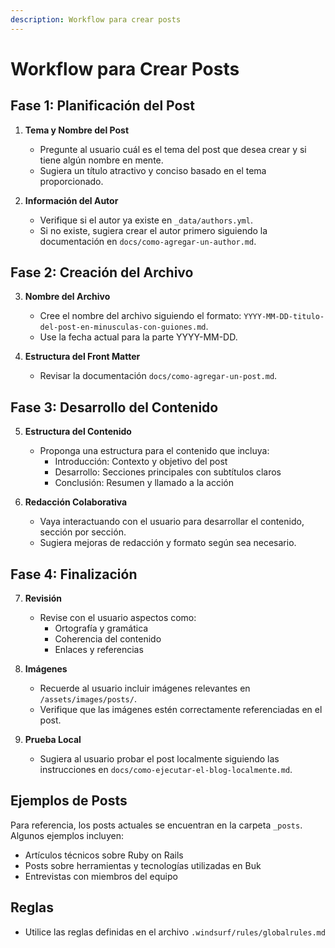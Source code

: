 ```yaml
---
description: Workflow para crear posts
---
```


# Workflow para Crear Posts

## Fase 1: Planificación del Post

1. **Tema y Nombre del Post**
   - Pregunte al usuario cuál es el tema del post que desea crear y si tiene algún nombre en mente.
   - Sugiera un título atractivo y conciso basado en el tema proporcionado.

2. **Información del Autor**
   - Verifique si el autor ya existe en `_data/authors.yml`.
   - Si no existe, sugiera crear el autor primero siguiendo la documentación en `docs/como-agregar-un-author.md`.

## Fase 2: Creación del Archivo

3. **Nombre del Archivo**
   - Cree el nombre del archivo siguiendo el formato: `YYYY-MM-DD-titulo-del-post-en-minusculas-con-guiones.md`.
   - Use la fecha actual para la parte YYYY-MM-DD.

4. **Estructura del Front Matter**
   - Revisar la documentación `docs/como-agregar-un-post.md`.

## Fase 3: Desarrollo del Contenido

5. **Estructura del Contenido**
   - Proponga una estructura para el contenido que incluya:
     - Introducción: Contexto y objetivo del post
     - Desarrollo: Secciones principales con subtítulos claros
     - Conclusión: Resumen y llamado a la acción

6. **Redacción Colaborativa**
   - Vaya interactuando con el usuario para desarrollar el contenido, sección por sección.
   - Sugiera mejoras de redacción y formato según sea necesario.

## Fase 4: Finalización

7. **Revisión**
   - Revise con el usuario aspectos como:
     - Ortografía y gramática
     - Coherencia del contenido
     - Enlaces y referencias

8. **Imágenes**
   - Recuerde al usuario incluir imágenes relevantes en `/assets/images/posts/`.
   - Verifique que las imágenes estén correctamente referenciadas en el post.

9. **Prueba Local**
   - Sugiera al usuario probar el post localmente siguiendo las instrucciones en `docs/como-ejecutar-el-blog-localmente.md`.

## Ejemplos de Posts

Para referencia, los posts actuales se encuentran en la carpeta `_posts`. Algunos ejemplos incluyen:

- Artículos técnicos sobre Ruby on Rails
- Posts sobre herramientas y tecnologías utilizadas en Buk
- Entrevistas con miembros del equipo

## Reglas

- Utilice las reglas definidas en el archivo `.windsurf/rules/globalrules.md`